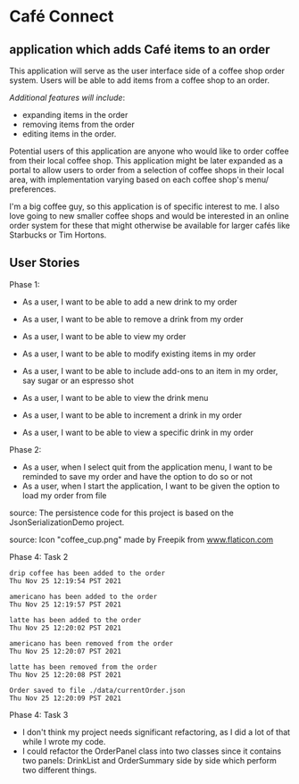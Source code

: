 # Café Connect

## application which adds Café items to an order

This application will serve as the user interface side of a coffee shop order system. Users will be
able to add items from a coffee shop to an order.

*Additional features will include*:
- expanding items in the order
- removing items from the order
- editing items in the order. 

Potential users of this application are anyone who would like to order coffee from their local coffee shop.
This application might be later expanded as a portal to allow users to order from a selection of coffee
shops in their local area, with implementation varying based on each coffee shop's menu/ preferences.

I'm a big coffee guy, so this application is of specific interest to me. I also love going to new smaller
coffee shops and would be interested in an online order system for these that might otherwise be available
for larger cafés like Starbucks or Tim Hortons.

## User Stories

Phase 1:

- As a user, I want to be able to add a new drink to my order
- As a user, I want to be able to remove a drink from my order
- As a user, I want to be able to view my order
- As a user, I want to be able to modify existing items in my order

- As a user, I want to be able to include add-ons to an item in my order,
  say sugar or an espresso shot
- As a user, I want to be able to view the drink menu
- As a user, I want to be able to increment a drink in my order
- As a user, I want to be able to view a specific drink in my order


Phase 2:
- As a user, when I select quit from the application menu, I want to be reminded
  to save my order and have the option to do so or not
- As a user, when I start the application, I want to be given the option to load
  my order from file

source: The persistence code for this project is based on the JsonSerializationDemo project.

source: Icon "coffee_cup.png" made by Freepik from www.flaticon.com


Phase 4: Task 2

    drip coffee has been added to the order
    Thu Nov 25 12:19:54 PST 2021
    
    americano has been added to the order
    Thu Nov 25 12:19:57 PST 2021
    
    latte has been added to the order
    Thu Nov 25 12:20:02 PST 2021
    
    americano has been removed from the order
    Thu Nov 25 12:20:07 PST 2021
    
    latte has been removed from the order
    Thu Nov 25 12:20:08 PST 2021
    
    Order saved to file ./data/currentOrder.json
    Thu Nov 25 12:20:09 PST 2021

Phase 4: Task 3

- I don't think my project needs significant refactoring, as I did a lot of that while I wrote my code.
- I could refactor the OrderPanel class into two classes since it contains two panels: DrinkList and
OrderSummary side by side which perform two different things.